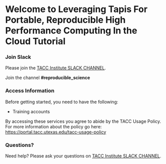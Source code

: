 Welcome to Leveraging Tapis For Portable, Reproducible High Performance Computing In the Cloud Tutorial
===


### Join Slack

Please join the [TACC Institute SLACK CHANNEL](https://app.slack.com/client/T015E2VMTLH/C015RUFEYBH). 

Join the channel **#reproducible_science**


### Access Information
Before getting started, you need to have the following:

* Training accounts 

By accessing these services you agree to abide by the TACC Usage Policy. For more information about the policy go here: https://portal.tacc.utexas.edu/tacc-usage-policy
### Questions?

Need help? Please ask your questions on [TACC Institute SLACK CHANNEL](https://app.slack.com/client/T015E2VMTLH/C015RUFEYBH). 




